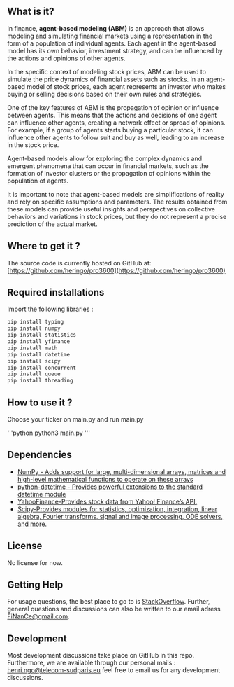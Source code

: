## What is it?

In finance, **agent-based modeling (ABM)** is an approach that allows modeling and simulating financial markets using a representation in the form of a population of individual agents. Each agent in the agent-based model has its own behavior, investment strategy, and can be influenced by the actions and opinions of other agents.

In the specific context of modeling stock prices, ABM can be used to simulate the price dynamics of financial assets such as stocks. In an agent-based model of stock prices, each agent represents an investor who makes buying or selling decisions based on their own rules and strategies.

One of the key features of ABM is the propagation of opinion or influence between agents. This means that the actions and decisions of one agent can influence other agents, creating a network effect or spread of opinions. For example, if a group of agents starts buying a particular stock, it can influence other agents to follow suit and buy as well, leading to an increase in the stock price.

Agent-based models allow for exploring the complex dynamics and emergent phenomena that can occur in financial markets, such as the formation of investor clusters or the propagation of opinions within the population of agents.

It is important to note that agent-based models are simplifications of reality and rely on specific assumptions and parameters. The results obtained from these models can provide useful insights and perspectives on collective behaviors and variations in stock prices, but they do not represent a precise prediction of the actual market.

## Where to get it ?

The source code is currently hosted on GitHub at: [https://github.com/heringo/pro3600](https://github.com/heringo/pro3600)

## Required installations

Import the following libraries :

```python
pip install typing
pip install numpy
pip install statistics
pip install yfinance
pip install math 
pip install datetime
pip install scipy
pip install concurrent
pip install queue
pip install threading
```

## How to use it ? 

Choose your ticker on main.py and run main.py

'''python
python3 main.py
'''

## Dependencies

- [NumPy - Adds support for large, multi-dimensional arrays, matrices and high-level mathematical functions to operate on these arrays](https://www.numpy.org/)
- [python-datetime - Provides powerful extensions to the standard datetime module](https://dateutil.readthedocs.io/en/stable/index.html)
- [YahooFinance-Provides stock data from Yahoo! Finance’s API.](https://pypi.org/project/yfinance/)
- [Scipy-Provides modules for statistics, optimization, integration, linear algebra, Fourier transforms, signal and image processing, ODE solvers, and more.](https://pypi.org/project/scipy/)


## License

No license for now.

## Getting Help

For usage questions, the best place to go to is [StackOverflow](https://stackoverflow.com/questions). Further, general questions and discussions can also be written to our email adress FiNanCe@gmail.com.

## Development

Most development discussions take place on GitHub in this repo. Furthermore, we are available through our personal mails : henri.ngo@telecom-sudparis.eu feel free to email us for any development discussions.
